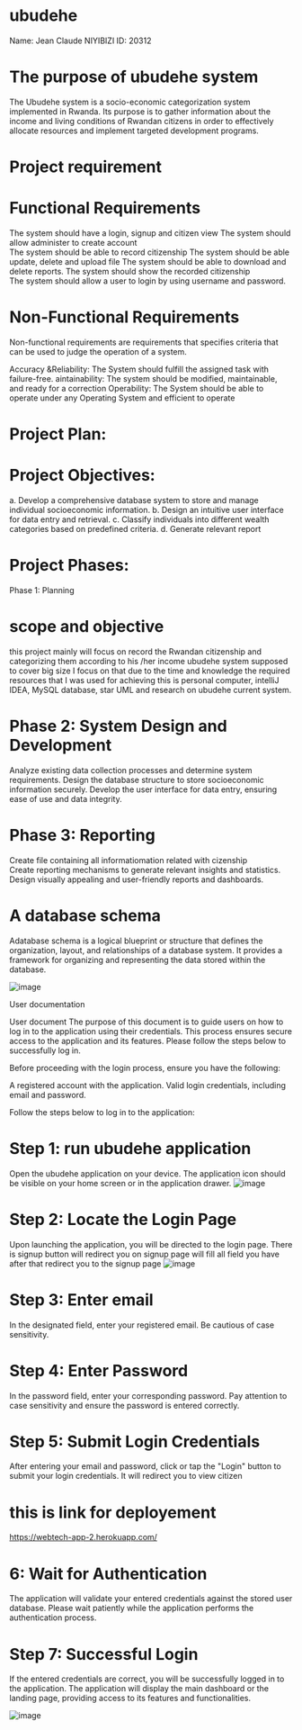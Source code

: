 # ubudehe

Name: Jean Claude NIYIBIZI
ID: 20312
# The purpose of ubudehe system 

The Ubudehe system is a socio-economic categorization system implemented in Rwanda. Its purpose is to gather information about the income and living conditions of Rwandan citizens in order to effectively allocate resources and implement targeted development programs.
# Project requirement
# Functional Requirements
The system should have a login, signup and citizen view 
The system should allow administer to create account  
The system should be able to record citizenship 
 The system should be able update, delete and upload file 
The system should be able to download and delete reports.
The system should show the recorded citizenship  
The system should allow a user to login by using username and password.
# Non-Functional Requirements
Non-functional requirements are requirements that specifies criteria that can be used to judge the operation of a system.

Accuracy &Reliability: The System should fulfill the assigned task with failure-free.
aintainability: The system should be modified, maintainable, and ready for a correction
 Operability: The System should be able to operate under any Operating System and efficient to operate
# Project Plan:
# Project Objectives: 
a. Develop a comprehensive database system to store and manage individual socioeconomic information.
 b. Design an intuitive user interface for data entry and retrieval.
 c. Classify individuals into different wealth categories based on predefined criteria.
 d. Generate relevant report
# Project Phases:
Phase 1: Planning
# scope and objective
this project mainly will focus on record the Rwandan citizenship and categorizing them according to his /her income ubudehe system supposed to cover big size I focus on that due to the time   and knowledge 
the required resources that I was used for achieving this is personal computer, intelliJ IDEA, MySQL database, star UML and research on ubudehe current system.
# Phase 2: System Design and Development

Analyze existing data collection processes and determine system requirements.
Design the database structure to store socioeconomic information securely.
Develop the user interface for data entry, ensuring ease of use and data integrity.
# Phase 3:  Reporting

Create file containing all informatiomation related with cizenship  
Create reporting mechanisms to generate relevant insights and statistics.
Design visually appealing and user-friendly reports and dashboards.


# A database schema
 Adatabase schema is a logical blueprint or structure that defines the organization, layout, and relationships of a database system. It provides a framework for organizing and representing the data stored within the database.
 

![image](https://github.com/nclaude05/ubudehe/assets/50291475/d77613b9-ef1b-4939-9412-71039b1100cc)

User documentation 

User document 
The purpose of this document is to guide users on how to log in to the application using their credentials. This process ensures secure access to the application and its features. Please follow the steps below to successfully log in.

Before proceeding with the login process, ensure you have the following:

A registered account with the application.
Valid login credentials, including email and password.

Follow the steps below to log in to the application:

# Step 1: run ubudehe application

Open the ubudehe application on your device. The application icon should be visible on your home screen or in the application drawer.
![image](https://github.com/nclaude05/ubudehe/assets/50291475/6354075c-5155-4976-8165-b60ce24130bd)

 
# Step 2: Locate the Login Page

Upon launching the application, you will be directed to the login page. There is signup button will redirect you on signup page will fill all field you have after that redirect you to the signup page
  ![image](https://github.com/nclaude05/ubudehe/assets/50291475/a448616d-0613-41aa-9226-2e4d9961c034)

# Step 3: Enter email

In the designated field, enter your registered email. Be cautious of case sensitivity.
# Step 4: Enter Password

In the password field, enter your corresponding password. Pay attention to case sensitivity and ensure the password is entered correctly.
# Step 5: Submit Login Credentials

After entering your email and password, click or tap the "Login" button to submit your login credentials.
It will redirect you to view citizen 


# this is link  for deployement 

https://webtech-app-2.herokuapp.com/

# 6: Wait for Authentication
The application will validate your entered credentials against the stored user database. Please wait patiently while the application performs the authentication process.
# Step 7: Successful Login

If the entered credentials are correct, you will be successfully logged in to the application. The application will display the main dashboard or the landing page, providing access to its features and functionalities.
 
![image](https://github.com/nclaude05/ubudehe/assets/50291475/bd190ced-2c42-433c-9408-d1374d7a9e16)







